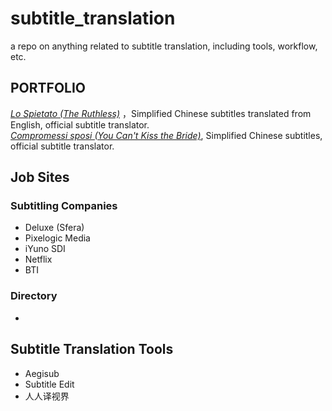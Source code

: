 # subtitle_translation
a repo on anything related to subtitle translation, including tools, workflow, etc.
## PORTFOLIO
<i>[Lo Spietato (The Ruthless)](https://www.imdb.com/title/tt9239888/) </i>，Simplified Chinese subtitles translated from English, official subtitle translator.  
<i>[Compromessi sposi (You Can't Kiss the Bride)](https://www.imdb.com/title/tt9221510/)</i>, Simplified Chinese subtitles, official subtitle translator.
## Job Sites  
### Subtitling Companies
 - Deluxe (Sfera)
 - Pixelogic Media
 - iYuno SDI
 - Netflix
 - BTI
### Directory
- 
## Subtitle Translation Tools  
- Aegisub
- Subtitle Edit
- 人人译视界

